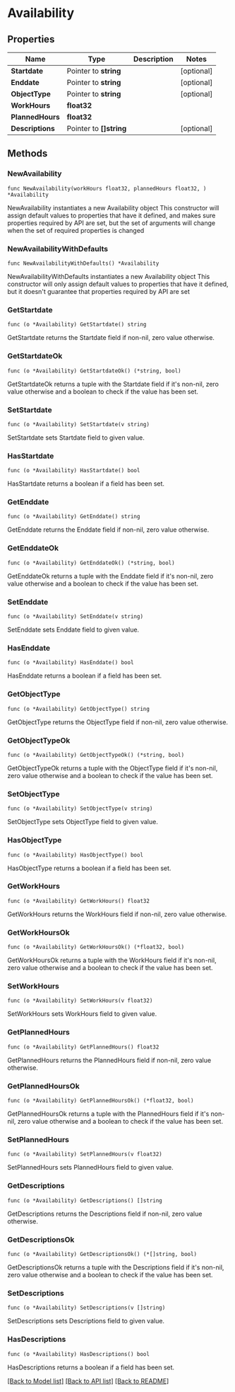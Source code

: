 # Availability

## Properties

Name | Type | Description | Notes
------------ | ------------- | ------------- | -------------
**Startdate** | Pointer to **string** |  | [optional] 
**Enddate** | Pointer to **string** |  | [optional] 
**ObjectType** | Pointer to **string** |  | [optional] 
**WorkHours** | **float32** |  | 
**PlannedHours** | **float32** |  | 
**Descriptions** | Pointer to **[]string** |  | [optional] 

## Methods

### NewAvailability

`func NewAvailability(workHours float32, plannedHours float32, ) *Availability`

NewAvailability instantiates a new Availability object
This constructor will assign default values to properties that have it defined,
and makes sure properties required by API are set, but the set of arguments
will change when the set of required properties is changed

### NewAvailabilityWithDefaults

`func NewAvailabilityWithDefaults() *Availability`

NewAvailabilityWithDefaults instantiates a new Availability object
This constructor will only assign default values to properties that have it defined,
but it doesn't guarantee that properties required by API are set

### GetStartdate

`func (o *Availability) GetStartdate() string`

GetStartdate returns the Startdate field if non-nil, zero value otherwise.

### GetStartdateOk

`func (o *Availability) GetStartdateOk() (*string, bool)`

GetStartdateOk returns a tuple with the Startdate field if it's non-nil, zero value otherwise
and a boolean to check if the value has been set.

### SetStartdate

`func (o *Availability) SetStartdate(v string)`

SetStartdate sets Startdate field to given value.

### HasStartdate

`func (o *Availability) HasStartdate() bool`

HasStartdate returns a boolean if a field has been set.

### GetEnddate

`func (o *Availability) GetEnddate() string`

GetEnddate returns the Enddate field if non-nil, zero value otherwise.

### GetEnddateOk

`func (o *Availability) GetEnddateOk() (*string, bool)`

GetEnddateOk returns a tuple with the Enddate field if it's non-nil, zero value otherwise
and a boolean to check if the value has been set.

### SetEnddate

`func (o *Availability) SetEnddate(v string)`

SetEnddate sets Enddate field to given value.

### HasEnddate

`func (o *Availability) HasEnddate() bool`

HasEnddate returns a boolean if a field has been set.

### GetObjectType

`func (o *Availability) GetObjectType() string`

GetObjectType returns the ObjectType field if non-nil, zero value otherwise.

### GetObjectTypeOk

`func (o *Availability) GetObjectTypeOk() (*string, bool)`

GetObjectTypeOk returns a tuple with the ObjectType field if it's non-nil, zero value otherwise
and a boolean to check if the value has been set.

### SetObjectType

`func (o *Availability) SetObjectType(v string)`

SetObjectType sets ObjectType field to given value.

### HasObjectType

`func (o *Availability) HasObjectType() bool`

HasObjectType returns a boolean if a field has been set.

### GetWorkHours

`func (o *Availability) GetWorkHours() float32`

GetWorkHours returns the WorkHours field if non-nil, zero value otherwise.

### GetWorkHoursOk

`func (o *Availability) GetWorkHoursOk() (*float32, bool)`

GetWorkHoursOk returns a tuple with the WorkHours field if it's non-nil, zero value otherwise
and a boolean to check if the value has been set.

### SetWorkHours

`func (o *Availability) SetWorkHours(v float32)`

SetWorkHours sets WorkHours field to given value.


### GetPlannedHours

`func (o *Availability) GetPlannedHours() float32`

GetPlannedHours returns the PlannedHours field if non-nil, zero value otherwise.

### GetPlannedHoursOk

`func (o *Availability) GetPlannedHoursOk() (*float32, bool)`

GetPlannedHoursOk returns a tuple with the PlannedHours field if it's non-nil, zero value otherwise
and a boolean to check if the value has been set.

### SetPlannedHours

`func (o *Availability) SetPlannedHours(v float32)`

SetPlannedHours sets PlannedHours field to given value.


### GetDescriptions

`func (o *Availability) GetDescriptions() []string`

GetDescriptions returns the Descriptions field if non-nil, zero value otherwise.

### GetDescriptionsOk

`func (o *Availability) GetDescriptionsOk() (*[]string, bool)`

GetDescriptionsOk returns a tuple with the Descriptions field if it's non-nil, zero value otherwise
and a boolean to check if the value has been set.

### SetDescriptions

`func (o *Availability) SetDescriptions(v []string)`

SetDescriptions sets Descriptions field to given value.

### HasDescriptions

`func (o *Availability) HasDescriptions() bool`

HasDescriptions returns a boolean if a field has been set.


[[Back to Model list]](../README.md#documentation-for-models) [[Back to API list]](../README.md#documentation-for-api-endpoints) [[Back to README]](../README.md)


